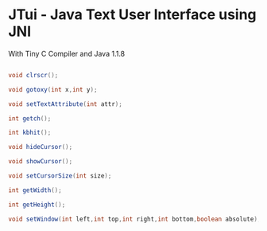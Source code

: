 # JTui - Java Text User Interface using JNI

With Tiny C Compiler and Java 1.1.8

```Java

void clrscr();

void gotoxy(int x,int y);

void setTextAttribute(int attr);

int getch();

int kbhit();

void hideCursor();

void showCursor();

void setCursorSize(int size);

int getWidth();

int getHeight();

void setWindow(int left,int top,int right,int bottom,boolean absolute);

```
